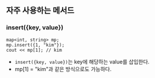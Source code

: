 ## 자주 사용하는 메서드

### insert({key, value})

```
map<int, string> mp;
mp.insert({1, "kim"});
cout << mp[1]; // kim
```

* ``insert({key, value})``는 key에 해당하는 value를 삽입한다.
* mp[1] = "kim"과 같은 방식으로도 가능하다.
